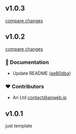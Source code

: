 
## v1.0.3

[compare changes](https://github.com/ANLTD/ancore/compare/v1.0.2...v1.0.3)

## v1.0.2

[compare changes](https://github.com/ANLTD/ancore/compare/v1.0.1...v1.0.2)

### 📖 Documentation

- Update README ([ae80dba](https://github.com/ANLTD/ancore/commit/ae80dba))

### ❤️ Contributors

- An Ltd <contact@anweb.jp>

## v1.0.1
just template
